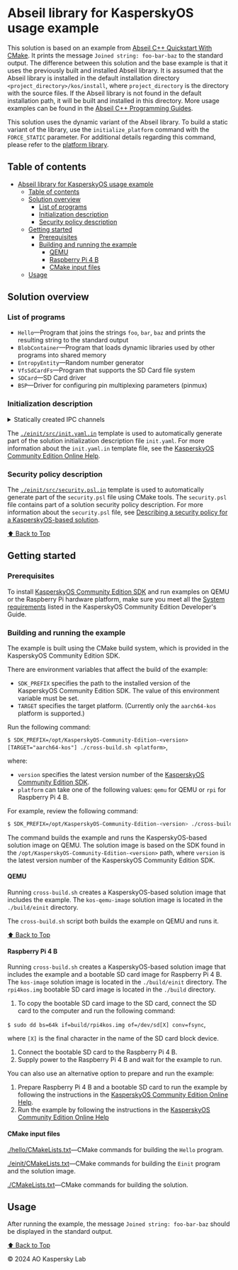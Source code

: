 # Abseil library for KasperskyOS usage example

This solution is based on an example from [Abseil C++ Quickstart With CMake](https://abseil.io/docs/cpp/quickstart-cmake.html#c-quickstart-with-cmake).
It prints the message `Joined string: foo-bar-baz` to the standard output. The difference between
this solution and the base example is that it uses the previously built and installed Abseil library.
It is assumed that the Abseil library is installed in the default installation directory
`<project_directory>/kos/install`, where `project_directory` is the directory with the source files.
If the Abseil library is not found in the default installation path, it will be built and installed
in this directory. More usage examples can be found in the [Abseil C++ Programming Guides](https://abseil.io/docs/cpp/guides/).

This solution uses the dynamic variant of the Abseil library. To build a static variant of the library,
use the `initialize_platform` command with the `FORCE_STATIC` parameter. For additional details
regarding this command, please refer to the
[platform library](https://click.kaspersky.com/?hl=en-us&link=online_help&pid=kos&version=1.2&customization=KCE_cmake_platform_lib).

## Table of contents
- [Abseil library for KasperskyOS usage example](#abseil-library-for-kasperskyos-usage-example)
  - [Table of contents](#table-of-contents)
  - [Solution overview](#solution-overview)
    - [List of programs](#list-of-programs)
    - [Initialization description](#initialization-description)
    - [Security policy description](#security-policy-description)
  - [Getting started](#getting-started)
    - [Prerequisites](#prerequisites)
    - [Building and running the example](#building-and-running-the-example)
      - [QEMU](#qemu)
      - [Raspberry Pi 4 B](#raspberry-pi-4-b)
      - [CMake input files](#cmake-input-files)
  - [Usage](#usage)

## Solution overview

### List of programs

* `Hello`—Program that joins the strings `foo`, `bar`, `baz` and prints the resulting string to
the standard output
* `BlobContainer`—Program that loads dynamic libraries used by other programs into shared memory
* `EntropyEntity`—Random number generator
* `VfsSdCardFs`—Program that supports the SD Card file system
* `SDCard`—SD Card driver
* `BSP`—Driver for configuring pin multiplexing parameters (pinmux)

### Initialization description

 <details><summary>Statically created IPC channels</summary>

* `example.Hello` → `kl.BlobContainer`
* `kl.BlobContainer` → `kl.VfsSdCardFs`
* `kl.VfsSdCardFs` → `kl.drivers.SDCard`
* `kl.VfsSdCardFs` → `kl.bc.BlobContainer`
* `kl.VfsSdCardFs` → `kl.EntropyEntity`
* `kl.EntropyEntity` → `kl.bc.BlobContainer`
* `kl.drivers.SDCard` → `kl.drivers.BSP`
* `kl.drivers.SDCard` → `kl.bc.BlobContainer`
* `kl.drivers.BSP` → `kl.BlobContainer`

</details>

The [`./einit/src/init.yaml.in`](einit/src/init.yaml.in) template is used to automatically generate
part of the solution initialization description file `init.yaml`. For more information about the
`init.yaml.in` template file, see the
[KasperskyOS Community Edition Online Help](https://click.kaspersky.com/?hl=en-us&link=online_help&pid=kos&version=1.2&customization=KCE_cmake_yaml_templates).

### Security policy description

The [`./einit/src/security.psl.in`](einit/src/security.psl.in) template is used to automatically
generate part of the `security.psl` file using CMake tools. The `security.psl` file contains part
of a solution security policy description. For more information about the `security.psl` file, see
[Describing a security policy for a KasperskyOS-based solution](https://click.kaspersky.com/?hl=en-us&link=online_help&pid=kos&version=1.2&customization=KCE_ssp_descr).

[⬆ Back to Top](#Table-of-contents)

## Getting started

### Prerequisites

To install [KasperskyOS Community Edition SDK](https://os.kaspersky.com/development/) and run examples
on QEMU or the Raspberry Pi hardware platform, make sure you meet all the
[System requirements](https://click.kaspersky.com/?hl=en-us&link=online_help&pid=kos&version=1.2&customization=KCE_system_requirements)
listed in the KasperskyOS Community Edition Developer's Guide.

### Building and running the example

The example is built using the CMake build system, which is provided in the KasperskyOS Community
Edition SDK.

There are environment variables that affect the build of the example:

* `SDK_PREFIX` specifies the path to the installed version of the KasperskyOS Community Edition SDK.
The value of this environment variable must be set.
* `TARGET` specifies the target platform. (Currently only the `aarch64-kos` platform is supported.)

Run the following command:

`$ SDK_PREFIX=/opt/KasperskyOS-Community-Edition-<version> [TARGET="aarch64-kos"] ./cross-build.sh <platform>`,

where:

* `version` specifies the latest version number of the [KasperskyOS Community Edition SDK](https://os.kaspersky.com/development/).
* `platform` can take one of the following values: `qemu` for QEMU or `rpi` for Raspberry Pi 4 B.

For example, review the following command:
```sh
$ SDK_PREFIX=/opt/KasperskyOS-Community-Edition-<version> ./cross-build.sh qemu
```
The command builds the example and runs the KasperskyOS-based solution image on QEMU. The solution
image is based on the SDK found in the `/opt/KasperskyOS-Community-Edition-<version>` path, where
`version` is the latest version number of the KasperskyOS Community Edition SDK.

#### QEMU

Running `cross-build.sh` creates a KasperskyOS-based solution image that includes the example.
The `kos-qemu-image` solution image is located in the `./build/einit` directory.

The `cross-build.sh` script both builds the example on QEMU and runs it.

[⬆ Back to Top](#Table-of-contents)

#### Raspberry Pi 4 B

Running `cross-build.sh` creates a KasperskyOS-based solution image that includes the example
and a bootable SD card image for Raspberry Pi 4 B. The `kos-image` solution image is located
in the `./build/einit` directory. The `rpi4kos.img` bootable SD card image is located in the
`./build` directory.

1. To copy the bootable SD card image to the SD card, connect the SD card to the computer and
run the following command:

  `$ sudo dd bs=64k if=build/rpi4kos.img of=/dev/sd[X] conv=fsync`,

  where `[X]` is the final character in the name of the SD card block device.

1. Connect the bootable SD card to the Raspberry Pi 4 B.
1. Supply power to the Raspberry Pi 4 B and wait for the example to run.

You can also use an alternative option to prepare and run the example:

1. Prepare Raspberry Pi 4 B and a bootable SD card to run the example by following the instructions
in the [KasperskyOS Community Edition Online Help](https://click.kaspersky.com/?hl=en-us&link=online_help&pid=kos&version=1.2&customization=KCE_preparing_sd_card_rpi).
1. Run the example by following the instructions in the
[KasperskyOS Community Edition Online Help](https://click.kaspersky.com/?hl=en-us&link=online_help&pid=kos&version=1.2&customization=KCE_running_sample_programs_rpi)

#### CMake input files

[./hello/CMakeLists.txt](hello/CMakeLists.txt)—CMake commands for building the `Hello` program.

[./einit/CMakeLists.txt](einit/CMakeLists.txt)—CMake commands for building the `Einit` program
and the solution image.

[./CMakeLists.txt](CMakeLists.txt)—CMake commands for building the solution.

## Usage

After running the example, the message `Joined string: foo-bar-baz` should be displayed in the
standard output.

[⬆ Back to Top](#Table-of-contents)

© 2024 AO Kaspersky Lab
